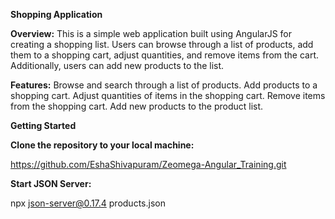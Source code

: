 **Shopping Application**

**Overview:**
This is a simple web application built using AngularJS for creating a shopping list. Users can browse through a list of products, add them to a shopping cart, adjust quantities, and remove items from the cart. Additionally, users can add new products to the list.

**Features:** 
Browse and search through a list of products.
Add products to a shopping cart.
Adjust quantities of items in the shopping cart.
Remove items from the shopping cart.
Add new products to the product list.

**Getting Started**

**Clone the repository to your local machine:**

https://github.com/EshaShivapuram/Zeomega-Angular_Training.git

**Start JSON Server:**

npx json-server@0.17.4 products.json
